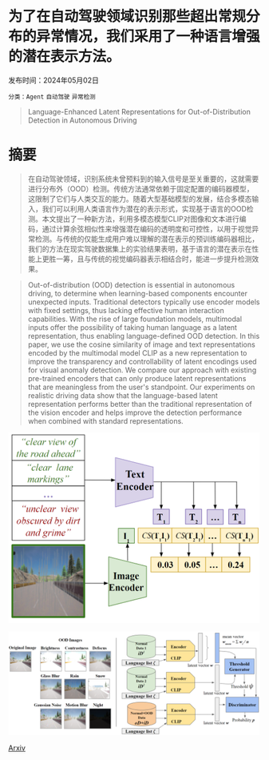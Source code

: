 # 为了在自动驾驶领域识别那些超出常规分布的异常情况，我们采用了一种语言增强的潜在表示方法。

发布时间：2024年05月02日

`分类：Agent` `自动驾驶` `异常检测`

> Language-Enhanced Latent Representations for Out-of-Distribution Detection in Autonomous Driving

# 摘要

> 在自动驾驶领域，识别系统未曾预料到的输入信号是至关重要的，这就需要进行分布外（OOD）检测。传统方法通常依赖于固定配置的编码器模型，这限制了它们与人类交互的能力。随着大型基础模型的发展，结合多模态输入，我们可以利用人类语言作为潜在的表示形式，实现基于语言的OOD检测。本文提出了一种新方法，利用多模态模型CLIP对图像和文本进行编码，通过计算余弦相似性来增强潜在编码的透明度和可控性，以用于视觉异常检测。与传统的仅能生成用户难以理解的潜在表示的预训练编码器相比，我们的方法在现实驾驶数据集上的实验结果表明，基于语言的潜在表示在性能上更胜一筹，且与传统的视觉编码器表示相结合时，能进一步提升检测效果。

> Out-of-distribution (OOD) detection is essential in autonomous driving, to determine when learning-based components encounter unexpected inputs. Traditional detectors typically use encoder models with fixed settings, thus lacking effective human interaction capabilities. With the rise of large foundation models, multimodal inputs offer the possibility of taking human language as a latent representation, thus enabling language-defined OOD detection. In this paper, we use the cosine similarity of image and text representations encoded by the multimodal model CLIP as a new representation to improve the transparency and controllability of latent encodings used for visual anomaly detection. We compare our approach with existing pre-trained encoders that can only produce latent representations that are meaningless from the user's standpoint. Our experiments on realistic driving data show that the language-based latent representation performs better than the traditional representation of the vision encoder and helps improve the detection performance when combined with standard representations.

![为了在自动驾驶领域识别那些超出常规分布的异常情况，我们采用了一种语言增强的潜在表示方法。](../../../paper_images/2405.01691/fig1.png)

![为了在自动驾驶领域识别那些超出常规分布的异常情况，我们采用了一种语言增强的潜在表示方法。](../../../paper_images/2405.01691/ov2.png)

[Arxiv](https://arxiv.org/abs/2405.01691)